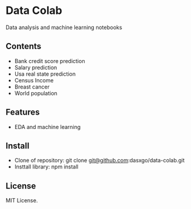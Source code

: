 # **Data Colab**

Data analysis and machine learning notebooks

## **Contents**

- Bank credit score prediction
- Salary prediction
- Usa real state prediction
- Census Income
- Breast cancer
- World population

## **Features**

- EDA and machine learning

## **Install**

- Clone of repository: git clone git@github.com:dasxgo/data-colab.git
- Insttall library: npm install


## **License** 

MIT License.




